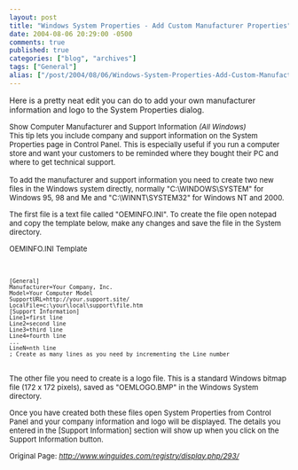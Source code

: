 ```yaml
---
layout: post
title: "Windows System Properties - Add Custom Manufacturer Properties"
date: 2004-08-06 20:29:00 -0500
comments: true
published: true
categories: ["blog", "archives"]
tags: ["General"]
alias: ["/post/2004/08/06/Windows-System-Properties-Add-Custom-Manufacturer-Properties", "/post/2004/08/06/windows-system-properties-add-custom-manufacturer-properties"]
---
```

<!-- more -->
<p>
Here is a pretty neat edit you can do to add your own manufacturer information and logo to the System Properties dialog.
</p>
<font size="-1">
</font>
<img src="/images/postsWinXPSysPropCustomManufacturer.jpg" alt="" align="right" />
<p>
<font size="-1"><span class="header">Show Computer Manufacturer and Support Information</span> <em>(All Windows)</em><br />
This tip lets you include company and support information on the System Properties page in Control Panel. This is especially useful if you run a computer store and want your customers to be reminded where they bought their PC and where to get technical support.<br />
<br />
To add the manufacturer and support information you need to create two new files in the Windows system directly, normally &quot;C:\WINDOWS\SYSTEM&quot; for Windows 95, 98 and Me and &quot;C:\WINNT\SYSTEM32&quot; for Windows NT and 2000.</font>
</p>
<p>
<font size="-1">The first file is a text file called &quot;OEMINFO.INI&quot;. To create the file open notepad and copy the template below, make any changes and save the file in the System directory. 
</font>
</p>
<p>
<font size="-1">OEMINFO.INI Template 
</font>
</p>
<p>
&nbsp;
</p>
<pre>
<font size="-1">[General]
Manufacturer=Your Company, Inc.
Model=Your Computer Model
SupportURL=http://your.support.site/
LocalFile=c:\your\local\support\file.htm
[Support Information]
Line1</font><font size="-1">=first line
Line2=second line
Line3=third line
Line4=fourth line
...
LineN=nth line
; Create as many lines as you need by incrementing the Line number
</font>
</pre>
<p>
<font size="-1">The other file you need to create is a logo file. This is a standard Windows bitmap file (172 x 172 pixels), saved as &quot;OEMLOGO.BMP&quot; in the Windows System directory. 
</font>
</p>
<p>
<font size="-1">Once you have created both these files open System Properties from Control Panel and your company information and logo will be displayed. The details you entered in the [Support Information] section will show up when you click on the Support Information button.</font>
</p>
<p>
<font size="-1"><font size="2">Original Page: </font><a href="http://www.winguides.com/registry/display.php/293/"><em>http://www.winguides.com/registry/display.php/293/</em></a></font>
</p>
<p>
&nbsp;
</p>
&nbsp;
